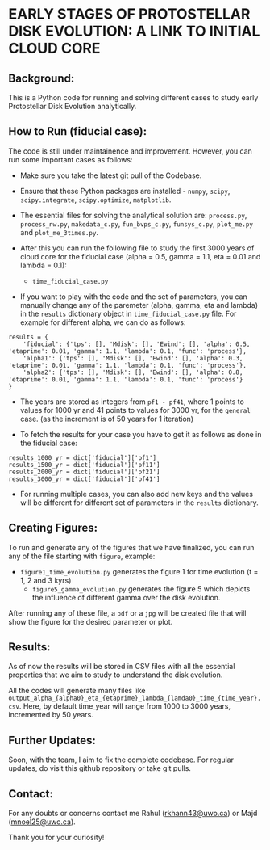 # EARLY STAGES OF PROTOSTELLAR DISK EVOLUTION: A LINK TO INITIAL CLOUD CORE

## Background:
This is a Python code for running and solving different cases to study early Protostellar Disk Evolution analytically.

## How to Run (fiducial case):
The code is still under maintainence and improvement. However, you can run some important cases as follows:
-   Make sure you take the latest git pull of the Codebase.
-   Ensure that these Python packages are installed - `numpy`, `scipy`, `scipy.integrate`, `scipy.optimize`, `matplotlib`.
-   The essential files for solving the analytical solution are: `process.py`, `process_nw.py`, `makedata_c.py`, `fun_bvps_c.py`, `funsys_c.py`,  `plot_me.py` and `plot_me_3times.py`.

-   After this you can run the following file to study the first 3000 years of cloud core for the fiducial case (alpha = 0.5, gamma = 1.1, eta = 0.01 and lambda = 0.1):
    - `time_fiducial_case.py`

- If you want to play with the code and the set of parameters, you can manually change any of the paremeter (alpha, gamma, eta and lambda) in the `results` dictionary object in `time_fiducial_case.py` file. For example for different alpha, we can do as follows:

```
results = {
    'fiducial': {'tps': [], 'Mdisk': [], 'Ewind': [], 'alpha': 0.5, 'etaprime': 0.01, 'gamma': 1.1, 'lambda': 0.1, 'func': 'process'},
    'alpha1': {'tps': [], 'Mdisk': [], 'Ewind': [], 'alpha': 0.3, 'etaprime': 0.01, 'gamma': 1.1, 'lambda': 0.1, 'func': 'process'},
    'alpha2': {'tps': [], 'Mdisk': [], 'Ewind': [], 'alpha': 0.8, 'etaprime': 0.01, 'gamma': 1.1, 'lambda': 0.1, 'func': 'process'}
}
```

- The years are stored as integers from `pf1 - pf41`, where 1 points to values for 1000 yr and 41 points to values for 3000 yr, for the `general` case. (as the increment is of 50 years for 1 iteration)

- To fetch the results for your case you have to get it as follows as done in the fiducial case:

```
results_1000_yr = dict['fiducial']['pf1']
results_1500_yr = dict['fiducial']['pf11']
results_2000_yr = dict['fiducial']['pf21']
results_3000_yr = dict['fiducial']['pf41']
```

- For running multiple cases, you can also add new keys and the values will be different for different set of parameters in the `results` dictionary.

## Creating Figures:
To run and generate any of the figures that we have finalized, you can run any of the file starting with `figure`, example:
- `figure1_time_evolution.py` generates the figure 1 for time evolution (t = 1, 2 and 3 kyrs)
    - `figure5_gamma_evolution.py` generates the figure 5 which depicts the influence of different gamma over the disk evolution.

After running any of these file, a `pdf` or a `jpg` will be created file that will show the figure for the desired parameter or plot.

## Results:
As of now the results will be stored in CSV files with all the essential properties that we aim to study to understand the disk evolution. 

All the codes will generate many files like `output_alpha_{alpha0}_eta_{etaprime}_lambda_{lamda0}_time_{time_year}.csv`. Here, by default time_year will range from 1000 to 3000 years, incremented by 50 years.

## Further Updates:
Soon, with the team, I aim to fix the complete codebase. For regular updates, do visit this github repository or take git pulls.

## Contact:
For any doubts or concerns contact me Rahul (rkhann43@uwo.ca) or Majd (mnoel25@uwo.ca).

Thank you for your curiosity!
